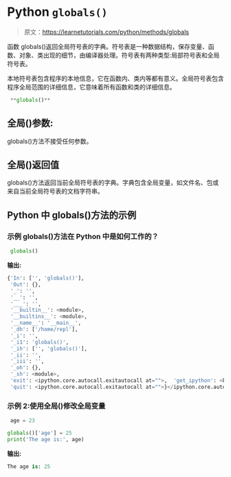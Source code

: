 # Python `globals()`

> 原文：<https://learnetutorials.com/python/methods/globals>

函数 globals()返回全局符号表的字典。符号表是一种数据结构，保存变量、函数、对象、类出现的细节，由编译器处理。符号表有两种类型:局部符号表和全局符号表。

本地符号表包含程序的本地信息，它在函数内、类内等都有意义。全局符号表包含程序全局范围的详细信息，它意味着所有函数和类的详细信息。

```py
 **globals()** 

```

## 全局()参数:

globals()方法不接受任何参数。

## 全局()返回值

globals()方法返回当前全局符号表的字典。字典包含全局变量，如文件名、包或来自当前全局符号表的文档字符串。

## Python 中 globals()方法的示例

### 示例 globals()方法在 Python 中是如何工作的？

```py
 globals() 

```

**输出:**

```py
{'In': ['', 'globals()'],
 'Out': {},
 '_': '',
 '__': '',
 '___': '',
 '__builtin__': <module>,
 '__builtins__': <module>,
 '__name__': '__main__',
 '_dh': ['/home/repl'],
 '_i': '',
 '_i1': 'globals()',
 '_ih': ['', 'globals()'],
 '_ii': '',
 '_iii': '',
 '_oh': {},
 '_sh': <module>,
 'exit': <ipython.core.autocall.exitautocall at="">,  'get_ipython': <bound interactiveshell.get_ipyth="" method="" of="">>,
 'quit': <ipython.core.autocall.exitautocall at="">}</ipython.core.autocall.exitautocall></bound></ipython.core.autocall.exitautocall></module></module></module> 
```

### 示例 2:使用全局()修改全局变量

```py
 age = 23

globals()['age'] = 25
print('The age is:', age) 

```

**输出:**

```py
The age is: 25 
```